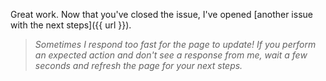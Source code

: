 Great work. Now that you've closed the issue, I've opened [another issue with the next steps]({{ url }}).

> _Sometimes I respond too fast for the page to update! If you perform an expected action and don't see a response from me, wait a few seconds and refresh the page for your next steps._
